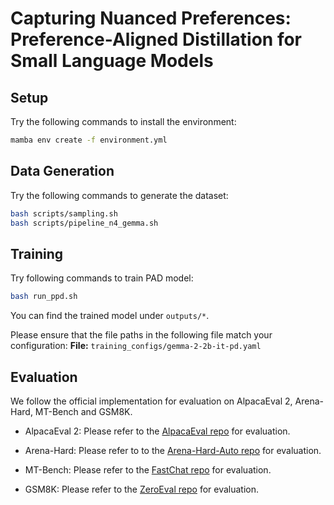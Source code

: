 # Capturing Nuanced Preferences: Preference-Aligned Distillation for Small Language Models

## Setup
Try the following commands to install the environment:
```sh
mamba env create -f environment.yml
```

## Data Generation
Try the following commands to generate the dataset:
```sh
bash scripts/sampling.sh
bash scripts/pipeline_n4_gemma.sh
```

## Training
Try following commands to train PAD model:
```sh
bash run_ppd.sh
```
You can find the trained model under `outputs/*`.

Please ensure that the file paths in the following file match your configuration:
**File:** `training_configs/gemma-2-2b-it-pd.yaml`

## Evaluation

We follow the official implementation for evaluation on AlpacaEval 2, Arena-Hard, MT-Bench and GSM8K.

* AlpacaEval 2: Please refer to the [AlpacaEval repo](https://github.com/tatsu-lab/alpaca_eval) for evaluation.

* Arena-Hard: Please refer to to the [Arena-Hard-Auto repo](https://github.com/lm-sys/arena-hard-auto) for evaluation.

* MT-Bench: Please refer to the [FastChat repo](https://github.com/lm-sys/FastChat) for evaluation.

* GSM8K: Please refer to the [ZeroEval repo](https://github.com/WildEval/ZeroEval) for evaluation.